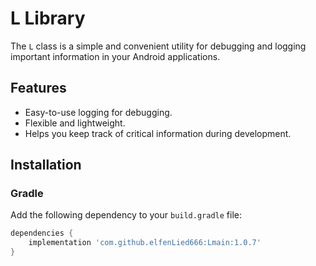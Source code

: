 # L Library

The `L` class is a simple and convenient utility for debugging and logging important information in your Android applications.

## Features

- Easy-to-use logging for debugging.
- Flexible and lightweight.
- Helps you keep track of critical information during development.

## Installation

### Gradle

Add the following dependency to your `build.gradle` file:

```gradle
dependencies {
    implementation 'com.github.elfenLied666:Lmain:1.0.7'
}